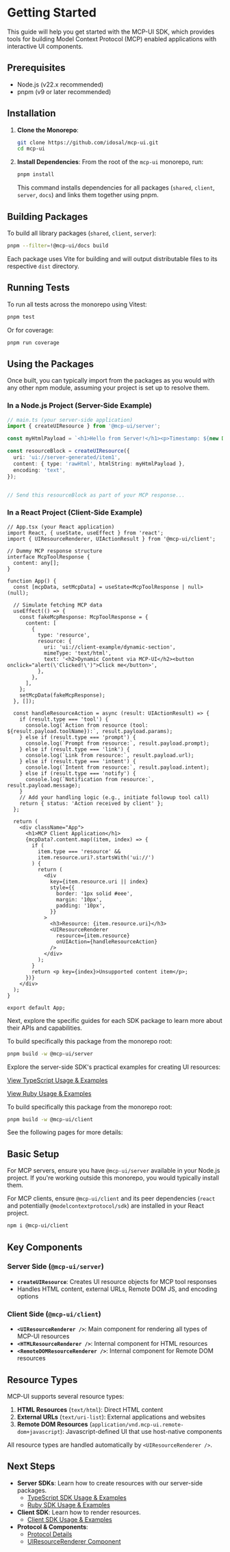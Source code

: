# Getting Started

This guide will help you get started with the MCP-UI SDK, which provides tools for building Model Context Protocol (MCP) enabled applications with interactive UI components.

## Prerequisites

- Node.js (v22.x recommended)
- pnpm (v9 or later recommended)

## Installation

1.  **Clone the Monorepo**:

    ```bash
    git clone https://github.com/idosal/mcp-ui.git
    cd mcp-ui
    ```

2.  **Install Dependencies**:
    From the root of the `mcp-ui` monorepo, run:
    ```bash
    pnpm install
    ```
    This command installs dependencies for all packages (`shared`, `client`, `server`, `docs`) and links them together using pnpm.

## Building Packages

To build all library packages (`shared`, `client`, `server`):

```bash
pnpm --filter=!@mcp-ui/docs build
```

Each package uses Vite for building and will output distributable files to its respective `dist` directory.

## Running Tests

To run all tests across the monorepo using Vitest:

```bash
pnpm test
```

Or for coverage:

```bash
pnpm run coverage
```

## Using the Packages

Once built, you can typically import from the packages as you would with any other npm module, assuming your project is set up to resolve them.

### In a Node.js Project (Server-Side Example)

```typescript
// main.ts (your server-side application)
import { createUIResource } from '@mcp-ui/server';

const myHtmlPayload = `<h1>Hello from Server!</h1><p>Timestamp: ${new Date().toISOString()}</p>`;

const resourceBlock = createUIResource({
  uri: 'ui://server-generated/item1',
  content: { type: 'rawHtml', htmlString: myHtmlPayload },
  encoding: 'text',
});


// Send this resourceBlock as part of your MCP response...
```

### In a React Project (Client-Side Example)

```tsx
// App.tsx (your React application)
import React, { useState, useEffect } from 'react';
import { UIResourceRenderer, UIActionResult } from '@mcp-ui/client';

// Dummy MCP response structure
interface McpToolResponse {
  content: any[];
}

function App() {
  const [mcpData, setMcpData] = useState<McpToolResponse | null>(null);

  // Simulate fetching MCP data
  useEffect(() => {
    const fakeMcpResponse: McpToolResponse = {
      content: [
        {
          type: 'resource',
          resource: {
            uri: 'ui://client-example/dynamic-section',
            mimeType: 'text/html',
            text: '<h2>Dynamic Content via MCP-UI</h2><button onclick="alert(\'Clicked!\')">Click me</button>',
          },
        },
      ],
    };
    setMcpData(fakeMcpResponse);
  }, []);

  const handleResourceAction = async (result: UIActionResult) => {
    if (result.type === 'tool') {
      console.log(`Action from resource (tool: ${result.payload.toolName}):`, result.payload.params);
    } else if (result.type === 'prompt') {
      console.log(`Prompt from resource:`, result.payload.prompt);
    } else if (result.type === 'link') {
      console.log(`Link from resource:`, result.payload.url);
    } else if (result.type === 'intent') {
      console.log(`Intent from resource:`, result.payload.intent);
    } else if (result.type === 'notify') {
      console.log(`Notification from resource:`, result.payload.message);
    }
    // Add your handling logic (e.g., initiate followup tool call)
    return { status: 'Action received by client' };
  };

  return (
    <div className="App">
      <h1>MCP Client Application</h1>
      {mcpData?.content.map((item, index) => {
        if (
          item.type === 'resource' &&
          item.resource.uri?.startsWith('ui://')
        ) {
          return (
            <div
              key={item.resource.uri || index}
              style={{
                border: '1px solid #eee',
                margin: '10px',
                padding: '10px',
              }}
            >
              <h3>Resource: {item.resource.uri}</h3>
              <UIResourceRenderer
                resource={item.resource}
                onUIAction={handleResourceAction}
              />
            </div>
          );
        }
        return <p key={index}>Unsupported content item</p>;
      })}
    </div>
  );
}

export default App;
```

Next, explore the specific guides for each SDK package to learn more about their APIs and capabilities.

To build specifically this package from the monorepo root:

```bash
pnpm build -w @mcp-ui/server
```

Explore the server-side SDK's practical examples for creating UI resources:

<div class="language-code-blocks">
<div class="language-typescript">

[View TypeScript Usage & Examples](./server/typescript/usage-examples.md)

</div>
<div class="language-ruby">

[View Ruby Usage & Examples](./server/ruby/usage-examples.md)

</div>
</div>

To build specifically this package from the monorepo root:

```bash
pnpm build -w @mcp-ui/client
```

See the following pages for more details:

## Basic Setup

For MCP servers, ensure you have `@mcp-ui/server` available in your Node.js project. If you're working outside this monorepo, you would typically install them.

For MCP clients, ensure `@mcp-ui/client` and its peer dependencies (`react` and potentially `@modelcontextprotocol/sdk`) are installed in your React project.

```bash
npm i @mcp-ui/client
```

## Key Components

### Server Side (`@mcp-ui/server`)
- **`createUIResource`**: Creates UI resource objects for MCP tool responses
- Handles HTML content, external URLs, Remote DOM JS, and encoding options

### Client Side (`@mcp-ui/client`)
- **`<UIResourceRenderer />`**: Main component for rendering all types of MCP-UI resources
- **`<HTMLResourceRenderer />`**: Internal component for HTML resources
- **`<RemoteDOMResourceRenderer />`**: Internal component for Remote DOM resources

## Resource Types

MCP-UI supports several resource types:

1. **HTML Resources** (`text/html`): Direct HTML content
2. **External URLs** (`text/uri-list`): External applications and websites  
3. **Remote DOM Resources** (`application/vnd.mcp-ui.remote-dom+javascript`): Javascript-defined UI that use host-native components

All resource types are handled automatically by `<UIResourceRenderer />`.

## Next Steps

- **Server SDKs**: Learn how to create resources with our server-side packages.
  - [TypeScript SDK Usage & Examples](./server/typescript/usage-examples.md)
  - [Ruby SDK Usage & Examples](./server/ruby/usage-examples.md)
- **Client SDK**: Learn how to render resources.
  - [Client SDK Usage & Examples](./client/usage-examples.md)
- **Protocol & Components**:
  - [Protocol Details](./protocol-details.md)
  - [UIResourceRenderer Component](./client/resource-renderer.md)
